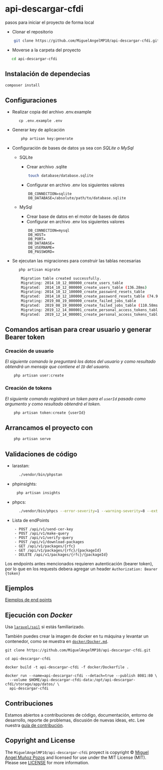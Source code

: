 # api-descargar-cfdi

pasos para iniciar el proyecto de forma local

-   Clonar el repositorio

```bash
    git clone https://github.com/MiguelAngelMP10/api-descargar-cfdi.git
```

-   Moverse a la carpeta del proyecto

```bash
   cd api-descargar-cfdi
```

## Instalación de dependecias

```bash
composer install
```

## Configuraciones

-   Realizar copia del archivo .env.example

    ```
       cp .env.example .env
    ```

-   Generar key de aplicación
    ```bash
        php artisan key:generate
    ```
-   Configuración de bases de datos ya sea con _SQLite o MySql_

    -   SQLite

        -   Crear archivo .sqlite

        ```bash
            touch database/database.sqlite
        ```

        -   Configurar en archivo .env los siguientes valores

        ```env
            DB_CONNECTION=sqlite
            DB_DATABASE=/absolute/path/to/database.sqlite
        ```

    -   MySql

        -   Crear base de datos en el motor de bases de datos
        -   Configurar en archivo .env los siguientes valores

        ```env
            DB_CONNECTION=mysql
            DB_HOST=
            DB_PORT=
            DB_DATABASE=
            DB_USERNAME=
            DB_PASSWORD=
        ```

-   Se ejecutan las migraciones para construir las tablas necesarias

    ```bash
       php artisan migrate
    ```

    ```bash
        Migration table created successfully.
        Migrating: 2014_10_12_000000_create_users_table
        Migrated:  2014_10_12_000000_create_users_table (136.28ms)
        Migrating: 2014_10_12_100000_create_password_resets_table
        Migrated:  2014_10_12_100000_create_password_resets_table (74.94ms)
        Migrating: 2019_08_19_000000_create_failed_jobs_table
        Migrated:  2019_08_19_000000_create_failed_jobs_table (110.58ms)
        Migrating: 2019_12_14_000001_create_personal_access_tokens_table
        Migrated:  2019_12_14_000001_create_personal_access_tokens_table (94.67ms)
    ```

## Comandos artisan para crear usuario y generar Bearer token

### Creación de usuario

_El siguiente comando le preguntará los datos del usuario y como resultado obtendrá un mensaje que contiene el `ID` del usuario._

```bash
    php artisan user:create
```

### Creación de tokens

_El siguiente comando registrará un token para el `userId` pasado como argumento y como resultado obtendrá el token._

```bash
    php artisan token:create {userId}
```

## Arrancamos el proyecto con

```bash
    php artisan serve
```

## Validaciones de código

-   larastan:

    ```bash
       ./vendor/bin/phpstan
    ```

-   phpinsights:

    ```bash
      php artisan insights
    ```

-   phpcs:

    ```bash
       ./vendor/bin/phpcs --error-severity=1 --warning-severity=8 --extensions=php
    ```

-   Lista de endPoints
    ```text
     - POST /api/v1/send-cer-key
     - POST /api/v1/make-query
     - POST /api/v1/verify-query
     - POST /api/v1/download-packages
     - GET /api/v1/packages/{rfc}
     - GET /api/v1/packages/{rfc}/{packageId}
     - DELETE /api/v1/packages/{rfc}/{packageId}
    ```

Los endpoints antes mencionados requieren autenticación (bearer token), por lo que en los requests debera agregar un header `Authorization: Bearer {token}`

## Ejemplos

[Ejemplos de end points](docs)

## Ejecución con _Docker_

Usa [`laravel/sail`](https://laravel.com/docs/8.x/sail) si estás familiarizado.

También puedes crear la imagen de docker en tu máquina y levantar un contenedor,
como se muestra en [`docker/Docker.md`](docker/Docker.md).

```shell
git clone https://github.com/MiguelAngelMP10/api-descargar-cfdi.git

cd api-descargar-cfdi

docker build -t api-descargar-cfdi -f docker/Dockerfile .

docker run --name=api-descargar-cfdi --detach=true --publish 8081:80 \
  --volume $HOME/api-descargar-cfdi-data:/opt/api-descargar-cfdi/storage/app/datos/ \
  api-descargar-cfdi

```

## Contribuciones

Estamos abiertos a contribuciones de código, documentación, entorno de desarrollo, reporte de problemas,
discusión de nuevas ideas, etc. Lee nuestra [guía de contribución](CONTRIBUTING.md).

## Copyright and License

The `MiguelAngelMP10/api-descargar-cfdi` proyect is copyright © [Miguel Angel Muñoz Pozos](a)
and licensed for use under the MIT License (MIT). Please see [LICENSE](https://github.com/MiguelAngelMP10/api-descargar-cfdi/blob/main/LICENSE) for more information.
